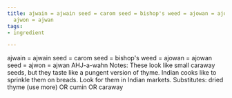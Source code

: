 ```yaml
---
title: ajwain = ajwain seed = carom seed = bishop's weed = ajowan = ajowan seed =
  ajwon = ajwan
tags:
- ingredient

---
```

ajwain = ajwain seed = carom seed = bishop's weed = ajowan = ajowan seed = ajwon = ajwan AHJ-a-wahn Notes: These look like small caraway seeds, but they taste like a pungent version of thyme. Indian cooks like to sprinkle them on breads. Look for them in Indian markets. Substitutes: dried thyme (use more) OR cumin OR caraway
